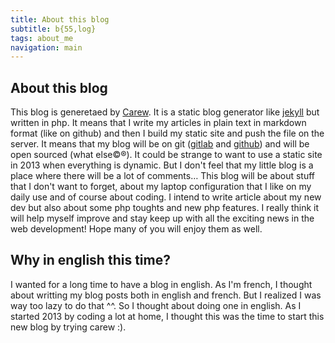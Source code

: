 ```yaml
---
title: About this blog
subtitle: b{55,log}
tags: about_me
navigation: main
---
```


About this blog
----

This blog is generetaed by [Carew](http://carew.github.com "Carew"). It is a static blog generator like [jekyll](http://jekyllrb.com/ "jekyll") but written in php. It means that I write my articles in plain text in markdown format (like on github) and then I build my static site and push the file on the server. It means that my blog will be on git ([gitlab](https://lab.bacardi55.org "gitlab") and [github](http://github.com/bacardi55 "github")) and will be open sourced (what else©®).
It could be strange to want to use a static site in 2013 when everything is dynamic. But I don't feel that my little blog is a place where there will be a lot of comments… This blog will be about stuff that I don't want to forget, about my laptop configuration that I like on my daily use and of course about coding. I intend to write article about my new dev but also about some php toughts and new php features.
I really think it will help myself improve and stay keep up with all the exciting news in the web development! Hope many of you will enjoy them as well.

Why in english this time?
-------------------------
I wanted for a long time to have a blog in english. As I'm french, I thought about writting my blog posts both in english and french. But I realized I was way too lazy to do that ^^. So I thought about doing one in english.
As I started 2013 by coding a lot at home, I thought this was the time to start this new blog by trying carew :).
